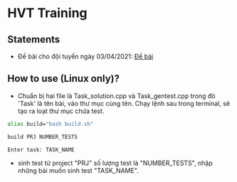 # HVT Training
## Statements
+ Đề bài cho đội tuyển ngày 03/04/2021: [Đề bài](https://github.com/datbeohbbh/HVT_Training/blob/DT20210403/statements/DT20210403.pdf)
## How to use (Linux only)?
+ Chuẩn bị hai file là Task_solution.cpp và Task_gentest.cpp trong đó 'Task' là tên bài, vào thư mục cùng tên. Chạy lệnh sau trong terminal, sẽ tạo ra loạt thư mục chứa test.
```bash
alias build="bash build.sh"

build PRJ NUMBER_TESTS

Enter task: TASK_NAME
```
+ sinh test từ project "PRJ" số lượng test là "NUMBER_TESTS", nhập những bài muốn sinh test "TASK_NAME".

